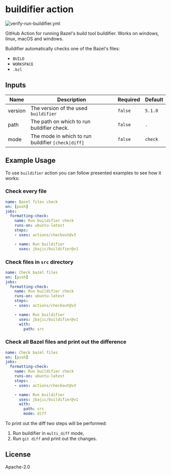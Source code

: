 # buildifier action

![verify-run-buildifier.yml](https://github.com/jbajic/buildifier/actions/workflows/verify-run-buildifier.yml/badge.svg?event=schedule)

GitHub Action for running Bazel's build tool buildifier. Works on windows, linux,
macOS and windows.

Buildifier automatically checks one of the Bazel's files:
 - `BUILD`
 - `WORKSPACE`
 - `.bzl`

## Inputs


| Name  | Description | Required | Default |
| --- | --- | --- | --- |
| version  | The version of the used `buildifier` | `false`| `5.1.0` |
| path  | The path on which to run buildifier check. | `false`| `.` |
| mode  | The mode in which to run buildifier <code>[check&#124;diff]</code> | `false` | `check` |

## Example Usage

To use `buildifier` action you can follow presented examples to see how it works:

### Check every file
```yml
name: Bazel files check
on: [push]
jobs:
  formatting-check:
    name: Run buildifier check
    runs-on: ubuntu-latest
    steps:
    - uses: actions/checkout@v3

    - name: Run buildifier
      uses: jbajic/buildifier@v1
```

### Check files in `src` directory
```yml
name: Check bazel files
on: [push]
jobs:
  formatting-check:
    name: Run buildifier check
    runs-on: ubuntu-latest
    steps:
    - uses: actions/checkout@v3

    - name: Run buildifier
      uses: jbajic/buildifier@v1
      with:
        path: src
```

### Check all Bazel files and print out the difference
```yml
name: Check bazel files
on: [push]
jobs:
  formatting-check:
    name: Run buildifier check
    runs-on: ubuntu-latest
    steps:
    - uses: actions/checkout@v3

    - name: Run buildifier
      uses: jbajic/buildifier@v1
      with:
        path: src
        mode: diff
```

To print out the diff two steps will be performed:
 1. Run buildifier in `multi_diff` mode,
 2. Run `git diff` and print out the changes.

## License

Apache-2.0
